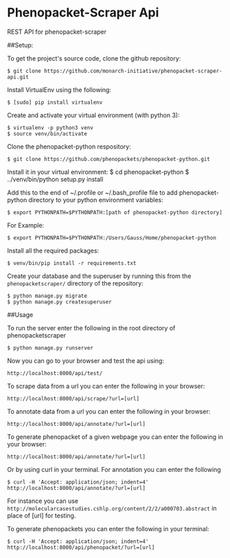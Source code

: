 # Phenopacket-Scraper Api

REST API for phenopacket-scraper

##Setup:

To get the project's source code, clone the github repository:

    $ git clone https://github.com/monarch-initiative/phenopacket-scraper-api.git

Install VirtualEnv using the following:

    $ [sudo] pip install virtualenv

Create and activate your virtual environment (with python 3):

    $ virtualenv -p python3 venv
    $ source venv/bin/activate

Clone the phenopacket-python respository:

	$ git clone https://github.com/phenopackets/phenopacket-python.git

Install it in your virtual environment:
	$ cd phenopacket-python
	$ ../venv/bin/python setup.py install

Add this to the end of ~/.profile or ~/.bash_profile file to add phenopacket-python directory to your python environment variables:

	$ export PYTHONPATH=$PYTHONPATH:[path of phenopacket-python directory]

For Example:

	$ export PYTHONPATH=$PYTHONPATH:/Users/Gauss/Home/phenopacket-python


Install all the required packages:

	$ venv/bin/pip install -r requirements.txt

Create your database and the superuser by running this from the `phenopacketscraper/` directory of the repository:

	$ python manage.py migrate
	$ python manage.py createsuperuser


##Usage

To run the server enter the following in the root directory of phenopacketscraper

	$ python manage.py runserver

Now you can go to your browser and test the api using:

	http://localhost:8000/api/test/

To scrape data from a url you can enter the following in your browser:

	http://localhost:8000/api/scrape/?url=[url]

To annotate data from a url you can enter the following in your browser:

	http://localhost:8000/api/annotate/?url=[url]

To generate phenopacket of a given webpage you can enter the following in your browser:

	http://localhost:8000/api/annotate/?url=[url]


Or by using curl in your terminal. For annotation you can enter the following

	$ curl -H 'Accept: application/json; indent=4' http://localhost:8000/api/annotate/?url=[url]

For instance you can use `http://molecularcasestudies.cshlp.org/content/2/2/a000703.abstract` in place of [url] for testing.

To generate phenopackets you can enter the following in your terminal:

	$ curl -H 'Accept: application/json; indent=4' http://localhost:8000/api/phenopacket/?url=[url]

